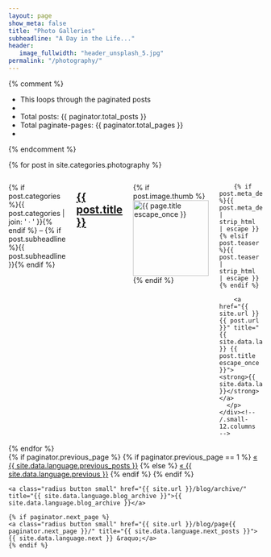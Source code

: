 ```yaml
---
layout: page
show_meta: false
title: "Photo Galleries"
subheadline: "A Day in the Life..."
header:
   image_fullwidth: "header_unsplash_5.jpg"
permalink: "/photography/"
---
```


<!-- <ul>
    {% for post in site.categories.photography %}
    <li><a href="{{ site.url }}{{ post.url }}">{{ post.title }}</a></li>
    {% endfor %}
</ul> -->


{% comment %}
*  This loops through the paginated posts 
*
*  Total posts: {{ paginator.total_posts }}
*  Total paginate-pages: {{ paginator.total_pages }}
*  
{% endcomment %}

{% for post in site.categories.photography %}
  <div class="row">
    <div class="small-12 columns b60">
      <p class="subheadline"><span class="subheader">{% if post.categories %}{{ post.categories | join: ' &middot; ' }}{% endif %}</span> – {% if post.subheadline %}{{ post.subheadline }}{% endif %}</p>
      <h2><a href="{{ site.url }}{{ post.url }}">{{ post.title }}</a></h2>
      <p>
        {% if post.image.thumb %}<a href="{{ site.url }}{{ post.url }}" title="{{ post.title escape_once }}"><img src="{{ site.url }}/images/{{ post.image.thumb }}" class="alignleft" width="150" height="150" alt="{{ page.title escape_once }}"></a>{% endif %}

        {% if post.meta_description %}{{ post.meta_description | strip_html | escape }}{% elsif post.teaser %}{{ post.teaser | strip_html | escape }}{% endif %}

        <a href="{{ site.url }}{{ post.url }}" title="{{ site.data.language.read }} {{ post.title escape_once }}"><strong>{{ site.data.language.read_more }}</strong></a>
      </p>
    </div><!-- /.small-12.columns -->
  </div><!-- /.row -->
{% endfor %}


<nav id="pagination">
    {% if paginator.previous_page %}
      {% if paginator.previous_page == 1 %}
      <a class="radius button small" href="{{ site.url }}/blog/" title="{{ site.data.language.previous_posts }}">&laquo; {{ site.data.language.previous_posts }}</a>
      {% else %}
      <a class="radius button small" href="{{ site.url }}/blog/page{{ paginator.previous_page }}/" title="{{ site.data.language.previous_posts }}">&laquo; {{ site.data.language.previous }}</a>
      {% endif %}
    {% endif %}

    <a class="radius button small" href="{{ site.url }}/blog/archive/" title="{{ site.data.language.blog_archive }}">{{ site.data.language.blog_archive }}</a>
        
    {% if paginator.next_page %} 
    <a class="radius button small" href="{{ site.url }}/blog/page{{ paginator.next_page }}/" title="{{ site.data.language.next_posts }}">{{ site.data.language.next }} &raquo;</a>
    {% endif %} 
  </nav>




